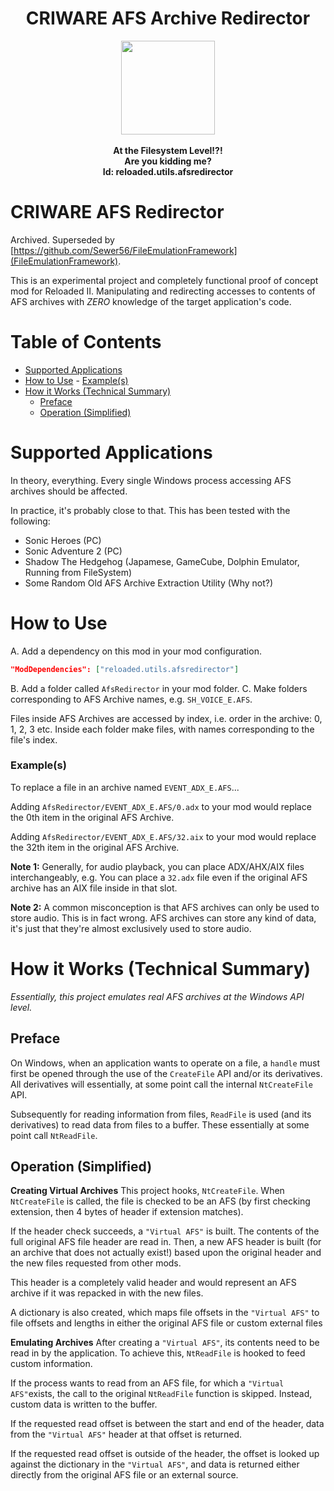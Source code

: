 <div align="center">
	<h1>CRIWARE AFS Archive Redirector</h1>
	<img src="https://i.imgur.com/BjPn7rU.png" width="150" align="center" />
	<br/> <br/>
	<strong>At the Filesystem Level!?!<br/>
	Are you kidding me?<br/></strong>
<b>Id: reloaded.utils.afsredirector</b>
</div>

# CRIWARE AFS Redirector

Archived. Superseded by [https://github.com/Sewer56/FileEmulationFramework](FileEmulationFramework).

This is an experimental project and completely functional proof of concept mod for Reloaded II. Manipulating and redirecting accesses to contents of AFS archives with *ZERO* knowledge of the target application's code.

# Table of Contents
- [Supported Applications](#supported-applications)
- [How to Use](#how-to-use)
		- [Example(s)](#examples)
- [How it Works (Technical Summary)](#how-it-works-technical-summary)
	- [Preface](#preface)
	- [Operation (Simplified)](#operation-simplified)

# Supported Applications

In theory, everything. 
Every single Windows process accessing AFS archives should be affected.

In practice, it's probably close to that. This has been tested with the following:
- Sonic Heroes (PC)
- Sonic Adventure 2 (PC)
- Shadow The Hedgehog (Japamese, GameCube, Dolphin Emulator, Running from FileSystem)
- Some Random Old AFS Archive Extraction Utility (Why not?)

# How to Use

A. Add a dependency on this mod in your mod configuration.

```json
"ModDependencies": ["reloaded.utils.afsredirector"]
```

B. Add a folder called `AfsRedirector` in your mod folder.
C. Make folders corresponding to AFS Archive names, e.g. `SH_VOICE_E.AFS`.

Files inside AFS Archives are accessed by index, i.e. order in the archive: 0, 1, 2, 3 etc.
Inside each folder make files, with names corresponding to the file's index.

### Example(s)

To replace a file in an archive named `EVENT_ADX_E.AFS`...

Adding `AfsRedirector/EVENT_ADX_E.AFS/0.adx` to your mod would replace the 0th item in the original AFS Archive.

Adding `AfsRedirector/EVENT_ADX_E.AFS/32.aix` to your mod would replace the 32th item in the original AFS Archive.

**Note 1:**
Generally, for audio playback, you can place ADX/AHX/AIX files interchangeably, e.g. You can place a `32.adx` file even if the original AFS archive has an AIX file inside in that slot. 

**Note 2:** A common misconception is that AFS archives can only be used to store audio. This is in fact wrong. AFS archives can store any kind of data, it's just that they're almost exclusively used to store audio.


# How it Works (Technical Summary)

*Essentially, this project emulates real AFS archives at the Windows API level.*

## Preface
On Windows, when an application wants to operate on a file, a `handle` must first be opened through the use of the `CreateFile` API and/or its derivatives. All derivatives will essentially, at some point call the internal `NtCreateFile` API. 

Subsequently for reading information from files, `ReadFile` is used (and its derivatives) to read data from files to a buffer. These essentially at some point call `NtReadFile`.

## Operation (Simplified)

**Creating Virtual Archives**
This project hooks, `NtCreateFile`. When `NtCreateFile` is called, the file is checked to be an AFS (by first checking extension, then 4 bytes of header if extension matches).

If the header check succeeds, a `"Virtual AFS"` is built. The contents of the full original AFS file header are read in. Then, a new AFS header is built (for an archive that does not actually exist!) based upon the original header and the new files requested from other mods. 

This header is a completely valid header and would represent an AFS archive if it was repacked in with the new files.

A dictionary is also created, which maps file offsets in the `"Virtual AFS"` to file offsets and lengths in either the original AFS file or custom external files 

**Emulating Archives**
After creating a `"Virtual AFS"`, its contents need to be read in by the application.
To achieve this, `NtReadFile` is hooked to feed custom information.

If the process wants to read from an AFS file, for which a `"Virtual AFS"`exists, the call to the original `NtReadFile` function is skipped. Instead, custom data is written to the buffer.

If the requested read offset is between the start and end of the header, data from the `"Virtual AFS"` header at that offset is returned.

If the requested read offset is outside of the header, the offset is looked up against the dictionary in the `"Virtual AFS"`, and data is returned either directly from the original AFS file or an external source.
